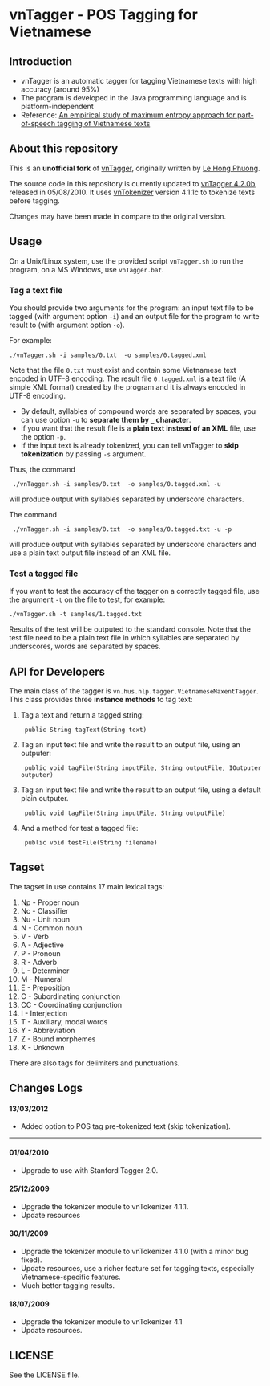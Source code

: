 vnTagger - POS Tagging for Vietnamese
===

## Introduction

- vnTagger is an automatic tagger for tagging Vietnamese texts with high accuracy (around 95%)
- The program is developed in the Java programming language and is platform-independent
- Reference: [An empirical study of maximum entropy approach for part-of-speech tagging of Vietnamese texts](http://www.loria.fr/~lehong/pubs/vnTagger.pdf)

## About this repository

This is an **unofficial fork** of [vnTagger](http://www.loria.fr/~lehong/tools/vnTagger.php), originally written by [Le Hong Phuong](http://www.loria.fr/~lehong/).

The source code in this repository is currently updated to [vnTagger 4.2.0b](http://www.loria.fr/~lehong/tools/download.php?file=vn.hus.nlp.tagger-4.2.0-src.tar.gz), released in 05/08/2010. It uses [vnTokenizer](http://www.loria.fr/~lehong/tools/vnTokenizer.php) version 4.1.1c to tokenize texts before tagging.

Changes may have been made in compare to the original version.

## Usage

On a Unix/Linux system, use the provided script `vnTagger.sh` to run the program, on a MS Windows, use `vnTagger.bat`.

### Tag a text file
You should provide two arguments for the program: an input text file to be tagged (with argument option `-i`) and an output file for the program to write result to (with argument option `-o`).
		 
For example:
		  
	./vnTagger.sh -i samples/0.txt  -o samples/0.tagged.xml
	 	
Note that the file `0.txt` must exist and contain some Vietnamese text encoded in UTF-8 encoding. The result file `0.tagged.xml` is a text file (A simple XML format) created by the program and it is always encoded in UTF-8 encoding.
	 	
- By default, syllables of compound words are separated by spaces, you can use option `-u` to **separate them by `_` character**.
- If you want that the result file is a **plain text instead of an XML** file, use the option `-p`.  
- If the input text is already tokenized, you can tell vnTagger to **skip tokenization** by passing `-s` argument.
	 	
Thus, the command
	 	
	 ./vnTagger.sh -i samples/0.txt  -o samples/0.tagged.xml -u
	 		
will produce output with syllables separated by underscore characters.
	 	
The command 
	 	
	 ./vnTagger.sh -i samples/0.txt  -o samples/0.tagged.txt -u -p 
	 		
will produce output with syllables separated by underscore characters and use a plain text output file instead of an XML file.

### Test a tagged file
	
If you want to test the accuracy of the tagger on a correctly tagged file, use the argument `-t` on the file to test, for example:
		
	./vnTagger.sh -t samples/1.tagged.txt
		
Results of the test will be outputed to the standard console. Note that the test file need to be a plain text file in which syllables are separated by underscores, words are separated by spaces.


## API for Developers
	
The main class of the tagger is `vn.hus.nlp.tagger.VietnameseMaxentTagger`. This class provides three **instance methods** to tag text:
			
1. Tag a text and return a tagged string:

		public String tagText(String text)
	
2. Tag an input text file and write the result to an output file, using an outputer:

		public void tagFile(String inputFile, String outputFile, IOutputer outputer)
		
3. Tag an input text file and write the result to an output file, using a default plain outputer.
	
		public void tagFile(String inputFile, String outputFile)

4. And a method for test a tagged file:
	
		public void testFile(String filename)


## Tagset

The tagset in use contains 17 main lexical tags:
		
1.  Np - Proper noun
2.  Nc - Classifier
3.  Nu - Unit noun
4.  N - Common noun
5.  V - Verb
6.  A - Adjective
7.  P - Pronoun
8.  R - Adverb
9.  L - Determiner
10. M - Numeral
11. E - Preposition
12. C - Subordinating conjunction
13. CC - Coordinating conjunction
14. I - Interjection
15. T - Auxiliary, modal words
16. Y - Abbreviation
17. Z - Bound morphemes
18. X - Unknown
		
There are also tags for delimiters and punctuations.

## Changes Logs

#### 13/03/2012

- Added option to POS tag pre-tokenized text (skip tokenization).

---

#### 01/04/2010

- Upgrade to use with Stanford Tagger 2.0.

#### 25/12/2009

- Upgrade the tokenizer module to vnTokenizer 4.1.1.
- Update resources

#### 30/11/2009

- Upgrade the tokenizer module to vnTokenizer 4.1.0 (with a minor bug fixed).
- Update resources, use a richer feature set for tagging texts, especially Vietnamese-specific features.
- Much better tagging results.
	
#### 18/07/2009

- Upgrade the tokenizer module to vnTokenizer 4.1
- Update resources.
	
## LICENSE
  
See the LICENSE file.	